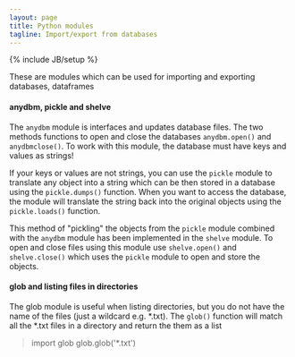 ```yaml
---
layout: page
title: Python modules
tagline: Import/export from databases
---
```

{% include JB/setup %}

These are modules which can be used for importing and exporting databases, dataframes

#### anydbm, pickle and shelve
The `anydbm` module is interfaces and updates database files. The two methods functions to open and close the databases `anydbm.open()` and `anydbmclose()`.  To work with this module, the database must have keys and values as strings!  

If your keys or values are not strings, you can use the `pickle` module to translate any object into a string which can be then stored in a database using the `pickle.dumps()` function.  When you want to access the database, the module will translate the string back into the original objects using the `pickle.loads()` function.  

This method of "pickling" the objects from the `pickle` module combined with the `anydbm` module has been implemented in the `shelve` module.  To open and close files using this module use `shelve.open()` and `shelve.close()` which uses the `pickle` module to open and store the objects. 

#### glob and listing files in directories
The glob module is useful when listing directories, but you do not have the name of the files (just a wildcard e.g. *.txt).  The `glob()` function will match all the *.txt files in a directory and return the them as a list

>	import glob
>	glob.glob('*.txt')


